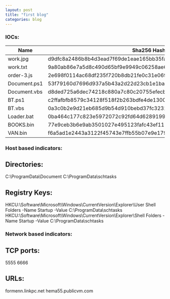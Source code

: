 ```yaml
---
layout: post
title: "first blog"
categories: blog
---
```


### IOCs:
Name                  | Sha256 Hash           |
--------------------- | --------------------- |
work.jpg              | d9dfc8a2486b8b4d3ead7f69de1eae165bb35fa5e275545d2e70fac979852c91 |
work.txt              | 9a80ab86e7a5d8c490d65bf9e9949c06258ae6f1c7f499e95d0f261fccaedcd0 |
order-3.js            | 2e698f0114ac68df235f720b8db21fe0c31e06943b85f0e7d97808051466b8b7 |
Document.ps1          | 53f79160d7696d937a5b43a2d22d23cb1e1bade24ddceebee33760ce55431218 |
Document.vbs          | d8ded725a6dec74218c880a7c80c20755efecb0a8e3d82d5fae5963652c215e4 |
BT.ps1	              | c2ffafbfb8579c34128f518f2b263bdfe4de13002d74ba59c880fb2759ca5557 |
BT.vbs                | 0a3c0b2e9d21eb685d9b54d910bebd37fc323163552a41abc5ca1f931dfadef3 |
Loader.bat            | 0ba464c177c823e5972072c92fd64d62891990dca76fbbea1938a3b143209dbe |
BOOKS.bin             | 77e9ceb3b6e9ab3501027e495123fafc43ef1134c293eb1472e4328a4dd9eebc |
VAN.bin               | f6a5ad1e2443a3122f45743e7ffb55b07e9e17962d30d991c9f2f99ca39df258 |


### Host based indicators:
## Directories:
C:\ProgramData\Document
C:\ProgramData\schtasks

## Registry Keys:
HKCU:\Software\Microsoft\Windows\CurrentVersion\Explorer\User Shell Folders -Name Startup -Value C:\ProgramData\schtasks
HKCU:\Software\Microsoft\Windows\CurrentVersion\Explorer\Shell Folders -Name Startup -Value C:\ProgramData\schtasks

### Network based indicators:

## TCP ports:
5555
6666

## URLs:
formenn.linkpc.net
hema55.publicvm.com